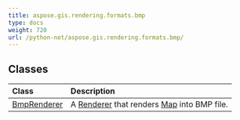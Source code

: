 ```yaml
---
title: aspose.gis.rendering.formats.bmp
type: docs
weight: 720
url: /python-net/aspose.gis.rendering.formats.bmp/
---
```





## **Classes**
| **Class** | **Description** |
| :- | :- |
| [BmpRenderer](/psd/python-net/aspose.gis.rendering.formats.bmp/bmprenderer/) | A [Renderer](/psd/python-net/aspose.gis.rendering/renderer/) that renders [Map](/psd/python-net/aspose.gis.rendering/map/) into BMP file. |
